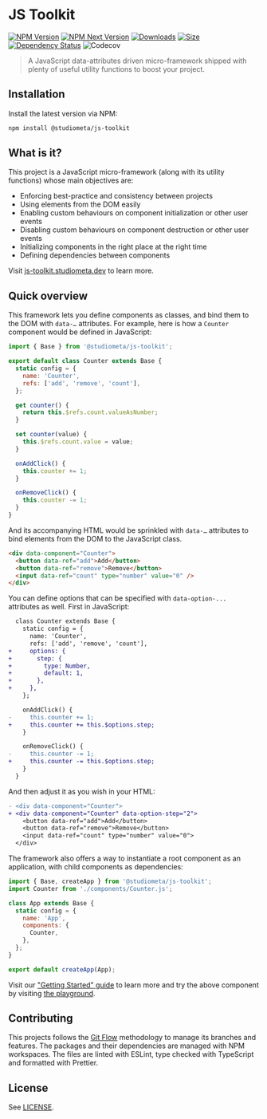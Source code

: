 # JS Toolkit

[![NPM Version](https://img.shields.io/npm/v/@studiometa/js-toolkit.svg?style=flat&colorB=3e63dd&colorA=414853)](https://www.npmjs.com/package/@studiometa/js-toolkit/)
[![NPM Next Version](https://img.shields.io/npm/v/@studiometa/js-toolkit/next?style=flat&colorB=3e63dd&colorA=414853)](https://www.npmjs.com/package/@studiometa/js-toolkit/v/next)
[![Downloads](https://img.shields.io/npm/dm/@studiometa/js-toolkit?style=flat&colorB=3e63dd&colorA=414853)](https://www.npmjs.com/package/@studiometa/js-toolkit/)
[![Size](https://img.shields.io/bundlephobia/minzip/@studiometa/js-toolkit?style=flat&colorB=3e63dd&colorA=414853&label=size)](https://bundlephobia.com/package/@studiometa/js-toolkit)
[![Dependency Status](https://img.shields.io/librariesio/release/npm/@studiometa/js-toolkit?style=flat&colorB=3e63dd&colorA=414853)](https://david-dm.org/studiometa/js-toolkit)
![Codecov](https://img.shields.io/codecov/c/github/studiometa/js-toolkit?style=flat&colorB=3e63dd&colorA=414853)

> A JavaScript data-attributes driven micro-framework shipped with plenty of useful utility functions to boost your project.

## Installation

Install the latest version via NPM:

```bash
npm install @studiometa/js-toolkit
```

## What is it?

This project is a JavaScript micro-framework (along with its utility functions) whose main objectives are:

- Enforcing best-practice and consistency between projects
- Using elements from the DOM easily
- Enabling custom behaviours on component initialization or other user events
- Disabling custom behaviours on component destruction or other user events
- Initializing components in the right place at the right time
- Defining dependencies between components

Visit [js-toolkit.studiometa.dev](https://js-toolkit.studiometa.dev) to learn more.

## Quick overview

This framework lets you define components as classes, and bind them to the DOM with `data-…` attributes. For example, here is how a `Counter` component would be defined in JavaScript:

```js
import { Base } from '@studiometa/js-toolkit';

export default class Counter extends Base {
  static config = {
    name: 'Counter',
    refs: ['add', 'remove', 'count'],
  };

  get counter() {
    return this.$refs.count.valueAsNumber;
  }

  set counter(value) {
    this.$refs.count.value = value;
  }

  onAddClick() {
    this.counter += 1;
  }

  onRemoveClick() {
    this.counter -= 1;
  }
}
```

And its accompanying HTML would be sprinkled with `data-…` attributes to bind elements from the DOM to the JavaScript class.

```html
<div data-component="Counter">
  <button data-ref="add">Add</button>
  <button data-ref="remove">Remove</button>
  <input data-ref="count" type="number" value="0" />
</div>
```

You can define options that can be specified with `data-option-...` attributes as well. First in JavaScript:

```diff
  class Counter extends Base {
    static config = {
      name: 'Counter',
      refs: ['add', 'remove', 'count'],
+     options: {
+       step: {
+         type: Number,
+         default: 1,
+       },
+     },
    };

    onAddClick() {
-     this.counter += 1;
+     this.counter += this.$options.step;
    }

    onRemoveClick() {
-     this.counter -= 1;
+     this.counter -= this.$options.step;
    }
  }
```

And then adjust it as you wish in your HTML:

```diff
- <div data-component="Counter">
+ <div data-component="Counter" data-option-step="2">
    <button data-ref="add">Add</button>
    <button data-ref="remove">Remove</button>
    <input data-ref="count" type="number" value="0">
  </div>
```

The framework also offers a way to instantiate a root component as an application, with child components as dependencies:

```js
import { Base, createApp } from '@studiometa/js-toolkit';
import Counter from './components/Counter.js';

class App extends Base {
  static config = {
    name: 'App',
    components: {
      Counter,
    },
  };
}

export default createApp(App);
```

Visit our ["Getting Started" guide](https://js-toolkit.studiometa.dev/guide/) to learn more and try the above component by visiting [the playground](https://ui.studiometa.dev/-/play/#script=eNqVkjFPwzAQhff%2BijcguRVtEGurSpTuDKyIwdiXYprYkX2pQFX%2BO7bjlg6A1EiJndO97873bNrOecYRjzLQHMqTZNp0HQbU3rUQD4F7bVxLLO8%2BwoKda%2FaGxWoyUY0MAVvXWyYP%2BmSyOmQOjhMgsGSjoJytzQ7rHAOsbGkJUVRinoOe6rDEi5BaizmEp9YdKO1UShOvY5br2DgbE0dSqkDdzx%2FAX11kP%2FXtG%2FlRkh5NtewbXuL%2BFBvGzRC%2FQzwHsCOOfeaOprMC9MS9t%2BB3E6qb1GCVM6qDbHrahLHKKiESIVwQcsYJ87s%2BjiOvZ72zG623jVH7cwNZWZi4XRdSGUKVzn6hfs4j%2Bwew%2BBsQEaOVyfbrbIyKYqFy8SJZsnzhTzG5TDstcdyp2umSTeM7W30DtazCdQ%3D%3D&html=eNptjkEKwyAQRfc9hcw%2BpHStQukNegOTmYJQZ8SOQm9fUzcJZPX5vLd4FmMzGDRMq6QsTKwOHlJZqcAAkjUKTx%2Bl7OAG%2FmKMXaqq8OCFXg4CIvg7op0HOrcKJWkE%2Fvnfgxs5V92p69YARr%2BZHHBNy9bTwrv2e%2B0Rdu7l%2Fgd%2BLEBJ&style=eNpLyk%2BpVKjmUlAoSExJycxLt1IwLErNteaqBQBpsgf8).

## Contributing

This projects follows the [Git Flow](https://github.com/petervanderdoes/gitflow-avh) methodology to manage its branches and features. The packages and their dependencies are managed with NPM workspaces. The files are linted with ESLint, type checked with TypeScript and formatted with Prettier.

## License

See [LICENSE](./LICENSE).
